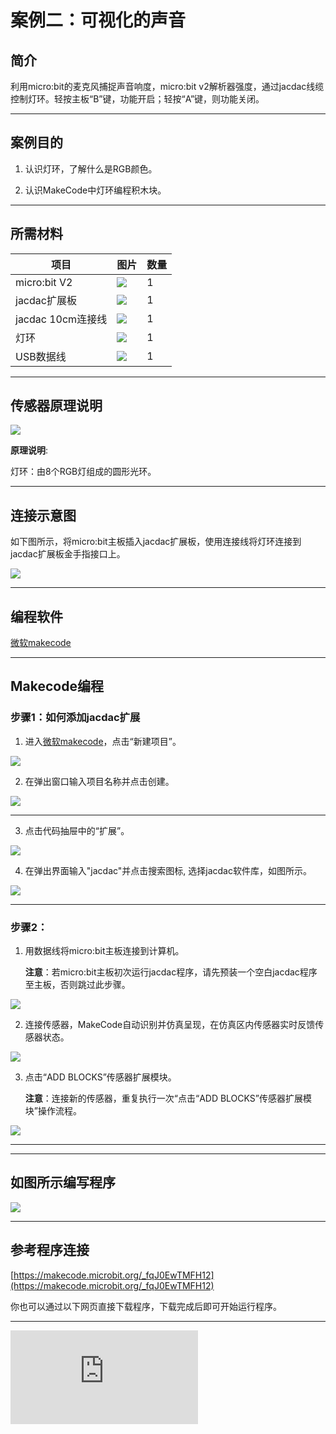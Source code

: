 # 案例二：可视化的声音

## 简介
  利用micro:bit的麦克风捕捉声音响度，micro:bit v2解析器强度，通过jacdac线缆控制灯环。轻按主板“B”键，功能开启；轻按“A”键，则功能关闭。

---
## 案例目的
1. 认识灯环，了解什么是RGB颜色。

2. 认识MakeCode中灯环编程积木块。

---
## 所需材料
|项目|图片|数量|
|--|--|--|
|micro:bit V2|![](https://wiki-media-ef.oss-cn-hongkong.aliyuncs.com/docs/microbit/getting-started/microbit-jacdac-smartexploration-kit/images/microbit%20%E6%AD%A3(1).png)|1|
|jacdac扩展板|![](https://wiki-media-ef.oss-cn-hongkong.aliyuncs.com/docs/microbit/getting-started/microbit-jacdac-smartexploration-kit/images/sensor/jacdac%20bit.png)|1|
|jacdac 10cm连接线|![](https://wiki-media-ef.oss-cn-hongkong.aliyuncs.com/docs/microbit/getting-started/microbit-jacdac-smartexploration-kit/images/sensor/jacdac-smart-exploration-kit-10cm-cable.png)|1|
|灯环|![](https://wiki-media-ef.oss-cn-hongkong.aliyuncs.com/docs/microbit/getting-started/microbit-jacdac-smartexploration-kit/images/sensor/jacdac%20LED%20Ring.png)|1|
|USB数据线|![](https://wiki-media-ef.oss-cn-hongkong.aliyuncs.com/docs/microbit/getting-started/microbit-jacdac-smartexploration-kit/images/sensor/usb%20cable1.png)|1|

---
## 传感器原理说明
![](https://wiki-media-ef.oss-cn-hongkong.aliyuncs.com/docs/microbit/getting-started/microbit-jacdac-smartexploration-kit/images/sensor/Jacdac%20LED%20Ring-1.png)

**原理说明**: 

灯环：由8个RGB灯组成的圆形光环。

---
## 连接示意图
如下图所示，将micro:bit主板插入jacdac扩展板，使用连接线将灯环连接到jacdac扩展板金手指接口上。

![](https://wiki-media-ef.oss-cn-hongkong.aliyuncs.com/docs/microbit/getting-started/microbit-jacdac-smartexploration-kit/images/hardware-connection-diagram/jacdac-smart-exploration-kit-case-02.png)

---
## 编程软件

[微软makecode](https://makecode.microbit.org/#)

---
## Makecode编程
### 步骤1：如何添加jacdac扩展
1. 进入[微软makecode](https://makecode.microbit.org/#)，点击“新建项目”。

![](https://wiki-media-ef.oss-cn-hongkong.aliyuncs.com/docs/microbit/building-blocks/microbit-space-science-kit/images/microbit-space-science-kit-case01-07.png)

2. 在弹出窗口输入项目名称并点击创建。

![](https://wiki-media-ef.oss-cn-hongkong.aliyuncs.com/docs/microbit/building-blocks/microbit-space-science-kit/images/microbit-space-science-kit-case01-11.png)

---
3. 点击代码抽屉中的“扩展”。

![](https://wiki-media-ef.oss-cn-hongkong.aliyuncs.com/docs/microbit/building-blocks/microbit-space-science-kit/images/microbit-space-science-kit-case01-09.png)

4. 在弹出界面输入"jacdac"并点击搜索图标, 选择jacdac软件库，如图所示。

![](https://wiki-media-ef.oss-cn-hongkong.aliyuncs.com/docs/microbit/getting-started/microbit-jacdac-smartexploration-kit/images/Step%20Diagram/jacdac-smart-exploration-kit-3.png)

---
### 步骤2：
1. 用数据线将micro:bit主板连接到计算机。
   
   **注意**：若micro:bit主板初次运行jacdac程序，请先预装一个空白jacdac程序至主板，否则跳过此步骤。

![](https://wiki-media-ef.oss-cn-hongkong.aliyuncs.com/docs/microbit/getting-started/microbit-jacdac-smartexploration-kit/images/Step%20Diagram/jacdac-smart-exploration-kit-5.png)

2. 连接传感器，MakeCode自动识别并仿真呈现，在仿真区内传感器实时反馈传感器状态。

![](https://wiki-media-ef.oss-cn-hongkong.aliyuncs.com/docs/microbit/getting-started/microbit-jacdac-smartexploration-kit/images/Step%20Diagram/1jacdac-smart-exploration-kit-6.png)

3. 点击“ADD BLOCKS”传感器扩展模块。
   
   **注意**：连接新的传感器，重复执行一次“点击“ADD BLOCKS”传感器扩展模块”操作流程。

![](https://wiki-media-ef.oss-cn-hongkong.aliyuncs.com/docs/microbit/getting-started/microbit-jacdac-smartexploration-kit/images/Step%20Diagram/jacdac-smart-exploration-kit-7.png)

---

---
## 如图所示编写程序
![](https://wiki-media-ef.oss-cn-hongkong.aliyuncs.com/docs/microbit/getting-started/microbit-jacdac-smartexploration-kit/images/program/jacdac-smart-exploration-kit-case-0112.png)

---
## 参考程序连接
[https://makecode.microbit.org/_fqJ0EwTMFH12](https://makecode.microbit.org/_fqJ0EwTMFH12)

你也可以通过以下网页直接下载程序，下载完成后即可开始运行程序。

---

<div
    style={{
        position: 'relative',
        paddingBottom: '60%',
        overflow: 'hidden',
    }}
>
    <iframe
        src="https://makecode.microbit.org/_fqJ0EwTMFH12"
        frameborder="0"
        sandbox="allow-popups allow-forms allow-scripts allow-same-origin"
        style={{
            position: 'absolute',
            width: '100%',
            height: '100%',
        }}
    />
</div>

---
## 结果

micro:bit的麦克风检测环境声音响度，灯环LED灯会随着声音响度大小呈现圆形进行跳动，按下micro:bit主板按钮A打开LED灯，按下主板按钮B关闭LED灯。

## 思考

声音的分贝和频率有什么区别？

